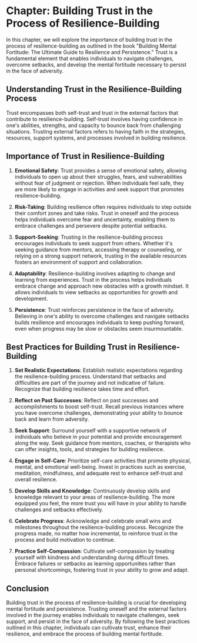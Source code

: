 Chapter: Building Trust in the Process of Resilience-Building
=============================================================

In this chapter, we will explore the importance of building trust in the process of resilience-building as outlined in the book "Building Mental Fortitude: The Ultimate Guide to Resilience and Persistence." Trust is a fundamental element that enables individuals to navigate challenges, overcome setbacks, and develop the mental fortitude necessary to persist in the face of adversity.

Understanding Trust in the Resilience-Building Process
------------------------------------------------------

Trust encompasses both self-trust and trust in the external factors that contribute to resilience-building. Self-trust involves having confidence in one's abilities, strengths, and capacity to bounce back from challenging situations. Trusting external factors refers to having faith in the strategies, resources, support systems, and processes involved in building resilience.

Importance of Trust in Resilience-Building
------------------------------------------

1. **Emotional Safety**: Trust provides a sense of emotional safety, allowing individuals to open up about their struggles, fears, and vulnerabilities without fear of judgment or rejection. When individuals feel safe, they are more likely to engage in activities and seek support that promotes resilience-building.

2. **Risk-Taking**: Building resilience often requires individuals to step outside their comfort zones and take risks. Trust in oneself and the process helps individuals overcome fear and uncertainty, enabling them to embrace challenges and persevere despite potential setbacks.

3. **Support-Seeking**: Trusting in the resilience-building process encourages individuals to seek support from others. Whether it's seeking guidance from mentors, accessing therapy or counseling, or relying on a strong support network, trusting in the available resources fosters an environment of support and collaboration.

4. **Adaptability**: Resilience-building involves adapting to change and learning from experiences. Trust in the process helps individuals embrace change and approach new obstacles with a growth mindset. It allows individuals to view setbacks as opportunities for growth and development.

5. **Persistence**: Trust reinforces persistence in the face of adversity. Believing in one's ability to overcome challenges and navigate setbacks builds resilience and encourages individuals to keep pushing forward, even when progress may be slow or obstacles seem insurmountable.

Best Practices for Building Trust in Resilience-Building
--------------------------------------------------------

1. **Set Realistic Expectations**: Establish realistic expectations regarding the resilience-building process. Understand that setbacks and difficulties are part of the journey and not indicative of failure. Recognize that building resilience takes time and effort.

2. **Reflect on Past Successes**: Reflect on past successes and accomplishments to boost self-trust. Recall previous instances where you have overcome challenges, demonstrating your ability to bounce back and learn from adversity.

3. **Seek Support**: Surround yourself with a supportive network of individuals who believe in your potential and provide encouragement along the way. Seek guidance from mentors, coaches, or therapists who can offer insights, tools, and strategies for building resilience.

4. **Engage in Self-Care**: Prioritize self-care activities that promote physical, mental, and emotional well-being. Invest in practices such as exercise, meditation, mindfulness, and adequate rest to enhance self-trust and overall resilience.

5. **Develop Skills and Knowledge**: Continuously develop skills and knowledge relevant to your areas of resilience-building. The more equipped you feel, the more trust you will have in your ability to handle challenges and setbacks effectively.

6. **Celebrate Progress**: Acknowledge and celebrate small wins and milestones throughout the resilience-building process. Recognize the progress made, no matter how incremental, to reinforce trust in the process and build motivation to continue.

7. **Practice Self-Compassion**: Cultivate self-compassion by treating yourself with kindness and understanding during difficult times. Embrace failures or setbacks as learning opportunities rather than personal shortcomings, fostering trust in your ability to grow and adapt.

Conclusion
----------

Building trust in the process of resilience-building is crucial for developing mental fortitude and persistence. Trusting oneself and the external factors involved in the journey enables individuals to navigate challenges, seek support, and persist in the face of adversity. By following the best practices outlined in this chapter, individuals can cultivate trust, enhance their resilience, and embrace the process of building mental fortitude.

